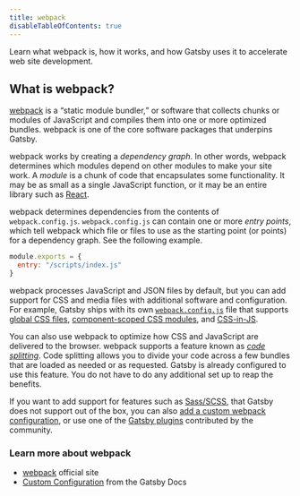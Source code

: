 ```yaml
---
title: webpack
disableTableOfContents: true
---
```


Learn what webpack is, how it works, and how Gatsby uses it to accelerate web site development.

## What is webpack?

[webpack](/docs/glossary#webpack) is a <q>static module bundler,</q> or software that collects chunks or modules of JavaScript and compiles them into one or more optimized bundles. webpack is one of the core software packages that underpins Gatsby.

webpack works by creating a _dependency graph_. In other words, webpack determines which modules depend on other modules to make your site work. A _module_ is a chunk of code that encapsulates some functionality. It may be as small as a single JavaScript function, or it may be an entire library such as [React](/docs/glossary#react).

webpack determines dependencies from the contents of `webpack.config.js`. `webpack.config.js` can contain one or more _entry points_, which tell webpack which file or files to use as the starting point (or points) for a dependency graph. See the following example.

```javascript
module.exports = {
  entry: "/scripts/index.js"
}
```

webpack processes JavaScript and JSON files by default, but you can add support for CSS and media files with additional software and configuration. For example, Gatsby ships with its own [`webpack.config.js`](https://github.com/gatsbyjs/gatsby/blob/master/packages/gatsby/src/utils/webpack.config.js) file that supports [global CSS files](/docs/global-css/), [component-scoped CSS modules](/docs/css-modules/), and [CSS-in-JS](/docs/css-in-js/).

You can also use webpack to optimize how CSS and JavaScript are delivered to the browser. webpack supports a feature known as [_code splitting_](https://webpack.js.org/guides/code-splitting/). Code splitting allows you to divide your code across a few bundles that are loaded as needed or as requested. Gatsby is already configured to use this feature. You do not have to do any additional set up to reap the benefits.

If you want to add support for features such as [Sass/SCSS](/docs/sass/), that Gatsby does not support out of the box, you can also [add a custom webpack configuration](/docs/add-custom-webpack-config/), or use one of the [Gatsby plugins](/docs/plugins/) contributed by the community.

### Learn more about webpack

- [webpack](https://webpack.js.org/) official site
- [Custom Configuration](/docs/customization/) from the Gatsby Docs
